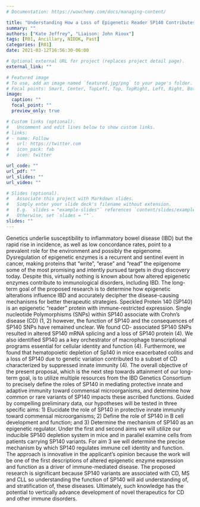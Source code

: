 ```yaml
---
# Documentation: https://wowchemy.com/docs/managing-content/

title: "Understanding How a Loss of Epigenetic Reader SP140 Contributes to IBD"
summary: ""
authors: ["Kate Jeffrey", "Liaison: John Rioux"]
tags: [R01, Ancillary, NIDDK, Past]
categories: [R01]
date: 2021-03-12T16:56:30-06:00

# Optional external URL for project (replaces project detail page).
external_link: ""

# Featured image
# To use, add an image named `featured.jpg/png` to your page's folder.
# Focal points: Smart, Center, TopLeft, Top, TopRight, Left, Right, BottomLeft, Bottom, BottomRight.
image:
  caption: ""
  focal_point: ""
  preview_only: true

# Custom links (optional).
#   Uncomment and edit lines below to show custom links.
# links:
# - name: Follow
#   url: https://twitter.com
#   icon_pack: fab
#   icon: twitter

url_code: ""
url_pdf: ""
url_slides: ""
url_video: ""

# Slides (optional).
#   Associate this project with Markdown slides.
#   Simply enter your slide deck's filename without extension.
#   E.g. `slides = "example-slides"` references `content/slides/example-slides.md`.
#   Otherwise, set `slides = ""`.
slides: ""
---
```


Genetics underlie susceptibility to inflammatory bowel disease (IBD) but the rapid rise in incidence, as well as low concordance rates, point to a prevalent role for the environment and possibly the epigenome. Dysregulation of epigenetic enzymes is a recurrent and sentinel event in cancer, making proteins that “write”, “erase” and “read” the epigenome some of the most promising and intently pursued targets in drug discovery today. Despite this, virtually nothing is known about how altered epigenetic enzymes contribute to immunological disorders, including IBD. The long-term goal of the proposed research is to determine how epigenetic alterations influence IBD and accurately decipher the disease-causing mechanisms for better therapeutic strategies. Speckled Protein 140 (SP140) is an epigenetic “reader” protein with immune-restricted expression. Single nucleotide Polymorphisms (SNPs) within SP140 associate with Crohn’s disease (CD) (1, 2) however, the function of SP140 and the consequences of SP140 SNPs have remained unclear. We found CD- associated SP140 SNPs resulted in altered SP140 mRNA splicing and a loss of SP140 protein (4). We also identified SP140 as a key orchestrator of macrophage transcriptional programs essential for cellular identity and function (4). Furthermore, we found that hematopoietic depletion of Sp140 in mice exacerbated colitis and a loss of SP140 due to genetic variation contributed to a subset of CD characterized by suppressed innate immunity (4). The overall objective of the present proposal, which is the next step towards attainment of our long-term goal, is to utilize multiple resources from the IBD Genetics Consortium to precisely define the roles of SP140 in mediating protective innate and adaptive immunity toward commensal microorganisms, and determine how common or rare variants of SP140 impacts these ascribed functions. Guided by compelling preliminary data, our hypotheses will be tested in three specific aims: 1) Elucidate the role of SP140 in protective innate immunity toward commensal microorganisms; 2) Define the role of SP140 in B cell development and function; and 3) Determine the mechanism of SP140 as an epigenetic regulator. Under the first and second aims we will utilize our inducible SP140 depletion system in mice and in parallel examine cells from patients carrying SP140 variants. For aim 3 we will determine the precise mechanism by which SP140 regulates immune cell identity and function. The approach is innovative in the applicant’s opinion because the work will be one of the first descriptions of altered epigenetic enzyme expression and function as a driver of immune-mediated disease. The proposed research is significant because SP140 variants are associated with CD, MS and CLL so understanding the function of SP140 will aid understanding of, and stratification of, these diseases. Ultimately, such knowledge has the potential to vertically advance development of novel therapeutics for CD and other immune disorders.
